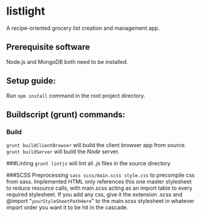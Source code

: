 # listlight
A recipe-oriented grocery list creation and management app.

## Prerequisite software
Node.js and MongoDB both need to be installed.

## Setup guide:
Run ```npm install``` command in the root project directory.

## Buildscript (grunt) commands:
### Build
`grunt buildClientBrowser` will build the client browser app from source.
`grunt buildServer` will build the *Node* server.

###Linting
`grunt lintjs` will lint all *.js* files in the source directory

###SCSS Preprocessing
`sass scss/main.scss style.css` to precompile css from sass. Implemented HTML
only references this one master stylesheet to reduce resource calls,
with main.scss acting as an import table to every required stylesheet. If you
add any css, give it the extension .scss and @import "`yourStyleSheetPathHere`"
to the main.scss stylesheet in whatever import order you want it to be hit in
the cascade.
